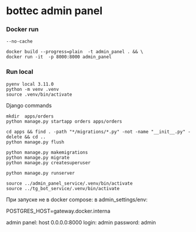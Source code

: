 # bottec admin panel


### Docker run
```commandline
--no-cache

docker build --progress=plain  -t admin_panel . && \
docker run -it  -p 8000:8000 admin_panel
```

### Run local
```commandline
pyenv local 3.11.0
python -m venv .venv
source .venv/bin/activate
```


Django commands
```commandline
mkdir  apps/orders
python manage.py startapp orders apps/orders

cd apps && find . -path "*/migrations/*.py" -not -name "__init__.py" -delete && cd ..
python manage.py flush

python manage.py makemigrations
python manage.py migrate
python manage.py createsuperuser

python manage.py runserver

source ../admin_panel_service/.venv/bin/activate
source ../tg_bot_service/.venv/bin/activate
```

При запуске не в docker compose:
в admin_settings/env:

POSTGRES_HOST=gateway.docker.interna

admin panel:
host 0.0.0.0:8000
login: admin
password: admin